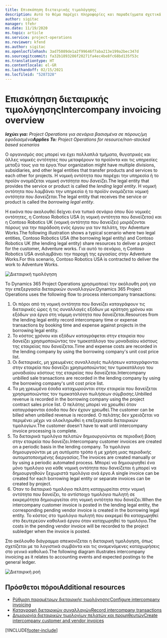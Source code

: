 ```yaml
---
title: Επισκόπηση διεταιρικής τιμολόγησης
description: Αυτό το θέμα παρέχει πληροφορίες και παραδείγματα σχετικά με τη διεταιρική τιμολόγηση για έργα.
author: sigitac
manager: tfehr
ms.date: 11/19/2020
ms.topic: article
ms.service: project-operations
ms.reviewer: kfend
ms.author: sigitac
ms.openlocfilehash: 3ad75089de1a2f99646f7aba213e199a2bec347d
ms.sourcegitcommit: fa32b1893286f20271fa4ec4be8fc68bd135f53c
ms.translationtype: HT
ms.contentlocale: el-GR
ms.lasthandoff: 02/15/2021
ms.locfileid: "5287328"
---
```

# <a name="intercompany-invoicing-overview"></a><span data-ttu-id="c817f-103">Επισκόπηση διεταιρικής τιμολόγησης</span><span class="sxs-lookup"><span data-stu-id="c817f-103">Intercompany invoicing overview</span></span>

<span data-ttu-id="c817f-104">_**Ισχύει για:** Project Operations για σενάρια βασισμένα σε πόρους/μη εφοδιασμένα_</span><span class="sxs-lookup"><span data-stu-id="c817f-104">_**Applies To:** Project Operations for resource/non-stocked based scenarios_</span></span>

<span data-ttu-id="c817f-105">Ο οργανισμός σας μπορεί να έχει πολλαπλά τμήματα, θυγατρικές και άλλες νομικές οντότητες που μεταφέρουν τα προϊόντα και τις υπηρεσίες μεταξύ τους για τα έργα.</span><span class="sxs-lookup"><span data-stu-id="c817f-105">Your organization might have multiple divisions, subsidiaries, and other legal entities that transfer products and services to each other for projects.</span></span> <span data-ttu-id="c817f-106">Η νομική οντότητα που παρέχει την υπηρεσία ή το προϊόν ονομάζεται *νομική οντότητα που δανείζει*.</span><span class="sxs-lookup"><span data-stu-id="c817f-106">The legal entity that provides the service or product is called the *lending legal entity*.</span></span> <span data-ttu-id="c817f-107">Η νομική οντότητα που λαμβάνει την υπηρεσία ή το προϊόν ονομάζεται *νομική οντότητα που δανείζεται*.</span><span class="sxs-lookup"><span data-stu-id="c817f-107">The legal entity that receives the service or product is called the *borrowing legal entity*.</span></span>

<span data-ttu-id="c817f-108">Η εικόνα που ακολουθεί δείχνει ένα τυπικό σενάριο όπου δύο νομικές οντότητες, η Contoso Robotics USA (η νομική οντότητα που δανείζεται) και η Contoso Robotics UK (νομική οντότητα που δανείζει) μοιράζονται πόρους για την παράδοση ενός έργου για τον πελάτη, την Adventure Works.</span><span class="sxs-lookup"><span data-stu-id="c817f-108">The following illustration shows a typical scenario where two legal entities, Contoso Robotics USA (the borrowing legal entity) and Contoso Robotics UK (the lending legal entity) share resources to deliver a project for the customer, Adventure works.</span></span> <span data-ttu-id="c817f-109">Για αυτό το σενάριο, η Contoso Robotics USA αναλαμβάνει την παροχή της εργασίας στην Adventure Works.</span><span class="sxs-lookup"><span data-stu-id="c817f-109">For this scenario, Contoso Robotics USA is contracted to deliver the work to Adventure Works.</span></span>

![Διεταιρική τιμολόγηση](./media/IntercompanyScenario.png) 

<span data-ttu-id="c817f-111">Το Dynamics 365 Project Operations χρησιμοποιεί την ακόλουθη ροή για την επεξεργασία διεταιρικών συναλλαγών:</span><span class="sxs-lookup"><span data-stu-id="c817f-111">Dynamics 365 Project Operations uses the following flow to process intercompany transactions:</span></span>

1. <span data-ttu-id="c817f-112">Οι πόροι από τη νομική οντότητα που δανείζει καταγράφουν τις διεταιρικές ώρες ή τις συναλλαγές εξόδων με κράτηση χρόνου και εξόδων για έργα στη νόμιμη οντότητα που δανείζεται.</span><span class="sxs-lookup"><span data-stu-id="c817f-112">Resources from the lending legal entity record intercompany time or expense transactions by booking time and expense against projects in the borrowing legal entity.</span></span>
2. <span data-ttu-id="c817f-113">Το κόστος χρόνου και εξόδων καταγράφεται στην εταιρεία που δανείζει χρησιμοποιώντας τον τιμοκατάλογο του μοναδιαίου κόστους της εταιρείας που δανείζεται.</span><span class="sxs-lookup"><span data-stu-id="c817f-113">Time and expense costs are recorded in the lending company by using the borrowing company's unit cost price list.</span></span>
3. <span data-ttu-id="c817f-114">Οι διεταιρικές, μη χρεωμένες συναλλαγές πωλήσεων καταγράφονται στην εταιρεία που δανείζει χρησιμοποιώντας τον τιμοκατάλογο του μοναδιαίου κόστους της εταιρείας που δανείζεται.</span><span class="sxs-lookup"><span data-stu-id="c817f-114">Intercompany unbilled sale transactions are recorded in the lending company by using the borrowing company's unit cost price list.</span></span>
4. <span data-ttu-id="c817f-115">Τα μη χρεωμένα έσοδα καταχωρούνται στην εταιρεία που δανείζεται χρησιμοποιώντας τον τιμοκατάλογο πωλήσεων σύμβασης.</span><span class="sxs-lookup"><span data-stu-id="c817f-115">Unbilled revenue is recorded in the borrowing company using the project contract sales price list.</span></span> <span data-ttu-id="c817f-116">Ο πελάτης μπορεί να χρεωθεί όταν καταγράφονται έσοδα που δεν έχουν χρεωθεί.</span><span class="sxs-lookup"><span data-stu-id="c817f-116">The customer can be billed when unbilled revenue is recorded.</span></span> <span data-ttu-id="c817f-117">Ο πελάτης δεν χρειάζεται να περιμένει μέχρι να ολοκληρωθεί η επεξεργασία διεταιρικών τιμολογίων.</span><span class="sxs-lookup"><span data-stu-id="c817f-117">The customer doesn't have to wait until intercompany invoice processing is complete.</span></span>
5. <span data-ttu-id="c817f-118">Τα διεταιρικά τιμολόγια πελατών δημιουργούνται σε περιοδική βάση στην εταιρεία που δανείζει.</span><span class="sxs-lookup"><span data-stu-id="c817f-118">Intercompany customer invoices are created on a periodic basis in the lending company.</span></span> <span data-ttu-id="c817f-119">Τα τιμολόγια δημιουργούνται με μη αυτόματο τρόπο ή με χρήση μιας περιοδικής αυτοματοποιημένης διεργασίας.</span><span class="sxs-lookup"><span data-stu-id="c817f-119">The invoices are created manually or by using a periodic automated process.</span></span> <span data-ttu-id="c817f-120">Μπορεί να δημιουργηθεί ένα μόνο τιμολόγιο για κάθε νομική οντότητα που δανείζεται ή μπορεί να δημιουργηθούν ξεχωριστά τιμολόγια ανά έργο.</span><span class="sxs-lookup"><span data-stu-id="c817f-120">A single invoice can be created for each borrowing legal entity or separate invoices can be created by project.</span></span>
6. <span data-ttu-id="c817f-121">Όταν το διεταιρικό τιμολόγιο πελάτη καταχωρείται στην νομική οντότητα που δανείζει, το αντίστοιχο τιμολόγιο πωλητή σε εκκρεμότητα δημιουργείται στη νομική οντότητα που δανείζει.</span><span class="sxs-lookup"><span data-stu-id="c817f-121">When the intercompany customer invoice is posted in the lending legal entity, the corresponding pending vendor invoice is created in the borrowing legal entity.</span></span> <span data-ttu-id="c817f-122">Το κόστος στο τιμολόγιο πωλητή που εκκρεμεί θα καταχωρηθεί στο δευτερεύον καθολικό έργου όταν καταχωρηθεί το τιμολόγιο.</span><span class="sxs-lookup"><span data-stu-id="c817f-122">The costs in the pending vendor invoice will be recorded to the project subledger when the invoice is posted.</span></span>

<span data-ttu-id="c817f-123">Στο ακόλουθο διάγραμμα απεικονίζεται η διεταιρική τιμολόγηση, όπως σχετίζεται με τα λογιστικά συμβάντα και τις αναμενόμενες καταχωρήσεις στο γενικό καθολικό.</span><span class="sxs-lookup"><span data-stu-id="c817f-123">The following diagram illustrates intercompany invoicing as it relates to accounting events and expected postings to the general ledger.</span></span>

![Διεταιρική ροή](./media/IntercompanyFlow.png)

## <a name="additional-resources"></a><span data-ttu-id="c817f-125">Πρόσθετοι πόροι</span><span class="sxs-lookup"><span data-stu-id="c817f-125">Additional resources</span></span>

- [<span data-ttu-id="c817f-126">Ρύθμιση παραμέτρων διεταιρικής τιμολόγησης</span><span class="sxs-lookup"><span data-stu-id="c817f-126">Configure intercompany invoicing</span></span>](configure-intercompany-invoicing.md)
- [<span data-ttu-id="c817f-127">Καταγραφή διεταιρικών συναλλαγών</span><span class="sxs-lookup"><span data-stu-id="c817f-127">Record intercompany transactions</span></span>](create-intercompany-transactions.md)
- [<span data-ttu-id="c817f-128">Δημιουργία διεταιρικών τιμολογίων πελατών και προμηθευτών</span><span class="sxs-lookup"><span data-stu-id="c817f-128">Create intercompany customer and vendor invoices</span></span>](create-intercompany-customer-vendor-invoices.md)


[!INCLUDE[footer-include](../includes/footer-banner.md)]